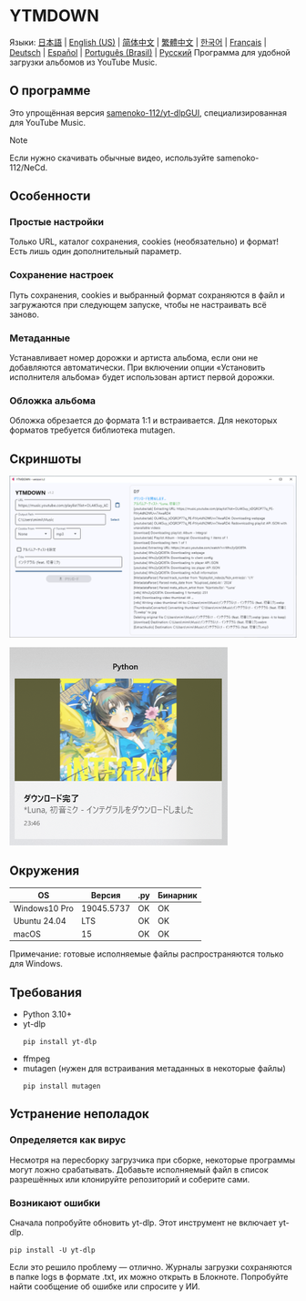 # YTMDOWN
Языки: [日本語](README.ja_jp.md) | [English (US)](README.md) | [简体中文](README.zh_cn.md) | [繁體中文](README.zh_tw.md) | [한국어](README.ko_kr.md) | [Français](README.fr_fr.md) | [Deutsch](README.de_de.md) | [Español](README.es_es.md) | [Português (Brasil)](README.pt_br.md) | [Русский](README.ru_ru.md)
Программа для удобной загрузки альбомов из YouTube Music.

## О программе
Это упрощённая версия [samenoko-112/yt-dlpGUI](https://github.com/samenoko-112/yt-dlpGUI),
специализированная для YouTube Music.

> [!NOTE]
> Если нужно скачивать обычные видео, используйте samenoko-112/NeCd.

## Особенности
### Простые настройки
Только URL, каталог сохранения, cookies (необязательно) и формат!
Есть лишь один дополнительный параметр.

### Сохранение настроек
Путь сохранения, cookies и выбранный формат сохраняются в файл и загружаются при следующем запуске,
чтобы не настраивать всё заново.

### Метаданные
Устанавливает номер дорожки и артиста альбома, если они не добавляются автоматически.
При включении опции «Установить исполнителя альбома» будет использован артист первой дорожки.

### Обложка альбома
Обложка обрезается до формата 1:1 и встраивается.
Для некоторых форматов требуется библиотека mutagen.

## Скриншоты
![](img/2025-05-05-23-52-10.png)

![Уведомление](img/2025-05-05-23-52-38.png)

## Окружения
| OS | Версия | .py | Бинарник |
| -- | --- | - | - |
| Windows10 Pro | 19045.5737 | OK | OK |
| Ubuntu 24.04 | LTS | OK | OK |
| macOS | 15 | OK | OK |

Примечание: готовые исполняемые файлы распространяются только для Windows.

## Требования
- Python 3.10+
- yt-dlp
    ```shell
    pip install yt-dlp
    ```
- ffmpeg
- mutagen (нужен для встраивания метаданных в некоторые файлы)
    ```shell
    pip install mutagen
    ```

## Устранение неполадок
### Определяется как вирус
Несмотря на пересборку загрузчика при сборке, некоторые программы могут ложно срабатывать.
Добавьте исполняемый файл в список разрешённых или клонируйте репозиторий и соберите сами.

### Возникают ошибки
Сначала попробуйте обновить yt-dlp. Этот инструмент не включает yt-dlp.
```shell
pip install -U yt-dlp
```
Если это решило проблему — отлично. Журналы загрузки сохраняются в папке logs в формате .txt,
их можно открыть в Блокноте. Попробуйте найти сообщение об ошибке или спросите у ИИ.


